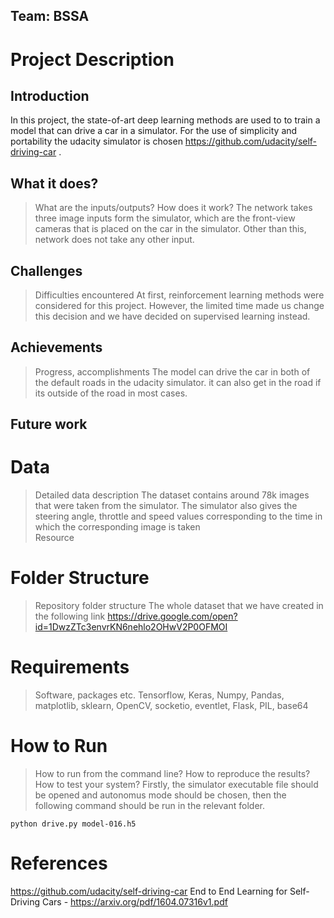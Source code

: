 ## Team: BSSA

# Project Description
  ## Introduction
In this project, the state-of-art deep learning methods are used to to train a model that can drive a car in a simulator. For the use of simplicity and portability the udacity simulator is chosen https://github.com/udacity/self-driving-car .
  ## What it does? 
  > What are the inputs/outputs? How does it work?
The network takes three image inputs form the simulator, which are the front-view cameras that is placed on the car in the simulator. Other than this, network does not take any  other input. 
  ## Challenges
  > Difficulties encountered
At first, reinforcement learning methods were considered for this project. However, the limited time made us change this decision and we have decided on supervised learning instead.
 ## Achievements
 > Progress, accomplishments
The model can drive the car in both of the default roads in the udacity simulator. it can also get in the road if its outside of the road in most cases. 
  ## Future work
# Data 
 > Detailed data description
The dataset contains around 78k images that were taken from the simulator. The simulator also gives the steering angle, throttle and speed values corresponding to the time in which the corresponding image is taken  
 > Resource
# Folder Structure
 > Repository folder structure
The whole dataset that we have created in the following link https://drive.google.com/open?id=1DwzZTc3envrKN6nehlo2OHwV2P0OFMOI  
# Requirements
> Software, packages etc.
Tensorflow, Keras, Numpy, Pandas, matplotlib, sklearn, OpenCV, socketio, eventlet, Flask, PIL, base64
# How to Run
> How to run from the command line? How to reproduce the results?  How to test your system?
Firstly, the simulator executable file should be opened and autonomus mode should be chosen, then the following command should be run in the relevant folder.
```
python drive.py model-016.h5
```
# References
https://github.com/udacity/self-driving-car
End to End Learning for Self-Driving Cars - https://arxiv.org/pdf/1604.07316v1.pdf
